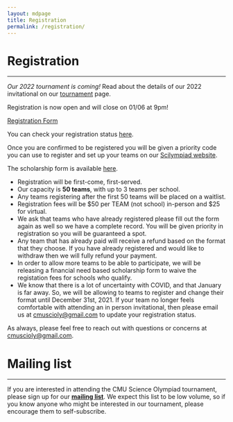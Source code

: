 ```yaml
---
layout: mdpage
title: Registration
permalink: /registration/
---
```


# Registration
<hr>

_Our 2022 tournament is coming!_  Read about the details of our 2022
invitational on our [tournament](/tournament/) page.

Registration is now open and will close on 01/06 at 9pm!

<a href="https://forms.gle/6kfiK5srjumdUxLN9"> Registration Form</a>

You can check your registration status <a href="https://docs.google.com/spreadsheets/d/15bIz60tJR_OBUu5w7LizrSAMa792L9y-bXhHWA8fKm4/edit?usp=sharing">here</a>.

Once you are confirmed to be registered you will be given a priority code you can use to register and set up your teams on our <a href="https://scilympiad.com/pa-cmuso">Scilympiad website</a>. 

The scholarship form is available <a href="https://forms.gle/7ZnYcxLkTaHXogz28">here</a>.

* Registration will be first-come, first-served.
* Our capacity is **50 teams**, with up to 3 teams per school.
* Any teams registering after the first 50 teams will be placed on a waitlist.
* Registration fees will be $50 per TEAM (not school) in-person and $25 for virtual. 
*  We ask that teams who have already registered please fill out the form again as well so we have a complete record. You will be given priority in registration so you will be guaranteed a spot. 
* Any team that has already paid will receive a refund based on the format that they choose. If you have already registered and would like to withdraw then we will fully refund your payment. 
* In order to allow more teams to be able to participate, we will be releasing a financial need
based scholarship form to waive the registation fees for schools who qualify.
* We know that there is a lot of uncertainty with COVID, and that January is far away. So, we 
will be allowing to teams to register and change their format until December 31st, 2021. If 
your team no longer feels comfortable with attending an in person invitational, 
then please email us at <a href="mailto:cmuscioly@gmail.com">cmuscioly@gmail.com</a> to update your registration status. 

As always, please feel free to reach out with questions or concerns at
<a href="mailto:cmuscioly@gmail.com">cmuscioly@gmail.com</a>.

<!--
Registration will open on **October 10, 2020 at 3pm EDT** (<a
href="http://www.google.com/calendar/event?action=TEMPLATE&dates=20201010T190000Z%2F20201010T190000Z&text=Team%20registration%20opens%20for%20CMU%20Science%20Olympiad%202021&location=https%3A%2F%2Fcmuscioly.org%2F"
target="_blank">Google Calendar</a>).

* Registration will be first-come, first-served.
* Our capacity is **25 teams**, with up to 3 teams per school.
* Any teams registering after the first 25 teams will be placed on a waitlist.
* The registration fee will be waived this year.
-->


# Mailing list

<hr>

If you are interested in attending the CMU Science Olympiad tournament, please
sign up for our [**mailing
list**](https://lists.andrew.cmu.edu/mailman/listinfo/cmuscioly-interest).  We
expect this list to be low volume, so if you know anyone who might be
interested in our tournament, please encourage them to self-subscribe.
